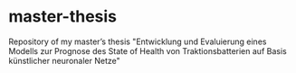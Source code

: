 # master-thesis
Repository of my master’s thesis "Entwicklung und Evaluierung eines Modells zur Prognose des State of Health von Traktionsbatterien auf Basis künstlicher neuronaler Netze"
